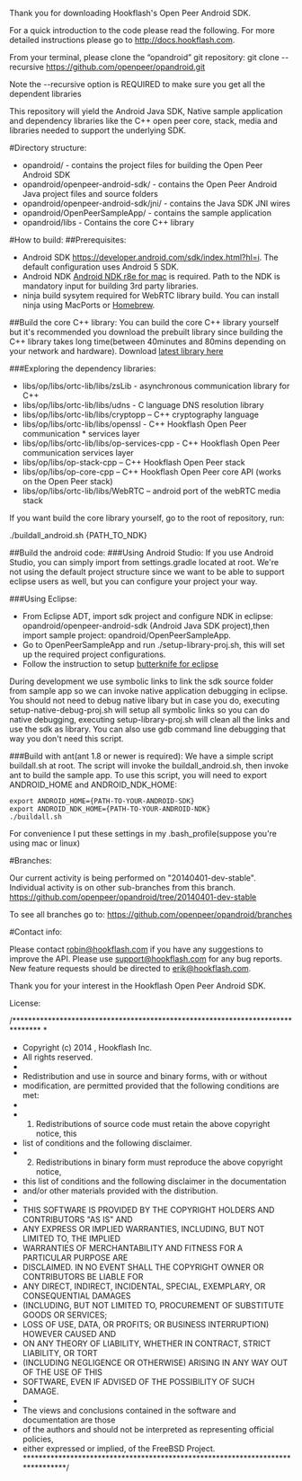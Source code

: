 Thank you for downloading Hookflash's Open Peer Android SDK.

For a quick introduction to the code please read the following. For more detailed instructions please go to http://docs.hookflash.com.

From your terminal, please clone the “opandroid” git repository:
git clone --recursive https://github.com/openpeer/opandroid.git

Note the --recursive option is REQUIRED to make sure you get all the dependent libraries

This repository will yield the Android Java SDK, Native sample application and dependency libraries like the C++ open peer core, stack, media and libraries needed to support the underlying SDK.

#Directory structure:
* opandroid/                            - contains the project files for building the Open Peer Android SDK
* opandroid/openpeer-android-sdk/       - contains the Open Peer Android Java project files and source folders
* opandroid/openpeer-android-sdk/jni/   - contains the Java SDK JNI wires
* opandroid/OpenPeerSampleApp/    	  - contains the sample application 
* opandroid/libs						  - Contains the core C++ library

#How to build:
##Prerequisites: 
* Android SDK https://developer.android.com/sdk/index.html?hl=i. The default configuration uses Android 5 SDK.
* Android NDK  [Android NDK r8e for mac](http://dl.google.com/android/ndk/android-ndk-r10c-darwin-x86_64.bin) is required. Path to the NDK is mandatory input for building 3rd party libraries. 
* ninja build sysytem required for WebRTC library build. You can install ninja using MacPorts or [Homebrew](http://martine.github.io/ninja/).

##Build the core C++ library:
You can build the core C++ library yourself but it's recommended you download the prebuilt library since building the C++ library takes long time(between 40minutes and 80mins depending on your network and hardware). Download [latest library here](https://s3.amazonaws.com/assets.hookflash.me/github.com-openpeer-opandroid/opcore.zip)

###Exploring the dependency libraries:
* libs/op/libs/ortc-lib/libs/zsLib     	    - asynchronous communication library for C++
* libs/op/libs/ortc-lib/libs/udns      	    - C language DNS resolution library
* libs/op/libs/ortc-lib/libs/cryptopp   	    – C++ cryptography language
* libs/op/libs/ortc-lib/libs/openssl	    	- C++ Hookflash Open Peer communication * services layer
* libs/op/libs/ortc-lib/libs/op-services-cpp  - C++ Hookflash Open Peer communication services layer
* libs/op/libs/op-stack-cpp    		    	– C++ Hookflash Open Peer stack
* libs/op/libs/op-core-cpp    		    	– C++ Hookflash Open Peer core API (works on the Open Peer stack)
* libs/op/libs/ortc-lib/libs/WebRTC           – android port of the webRTC media stack

If you want build the core library yourself, go to the root of repository, run:

./buildall_android.sh {PATH_TO_NDK}

##Build the android code:
###Using Android Studio:
If you use Android Studio, you can simply import from settings.gradle located at root. We're not using the default project structure since we want to be able to support eclipse users as well, but you can configure your project your way.

###Using Eclipse:
* From Eclipse ADT, import sdk project and configure NDK in eclipse: opandroid/openpeer-android-sdk (Android Java SDK project),then import sample project: opandroid/OpenPeerSampleApp. 
* Go to OpenPeerSampleApp and run ./setup-library-proj.sh, this will set up the required project configurations.
* Follow the instruction to setup [butterknife for eclipse](http://jakewharton.github.io/butterknife/ide-eclipse.html)

During development we use symbolic links to link the sdk source folder from sample app so we can invoke native application debugging in eclipse. You should not need to debug native libary but in case you do, executing setup-native-debug-proj.sh will setup all symbolic links so you can do native debugging, executing setup-library-proj.sh will clean all the links and use the sdk as library. You can also use gdb command line debugging that way you don't need this script.

###Build with ant(ant 1.8 or newer is required):
We have a simple script buildall.sh at root. The script will invoke the buildall_android.sh, then invoke ant to build the sample app. To use this script, you will need to export ANDROID_HOME and ANDROID_NDK_HOME:

    export ANDROID_HOME={PATH-TO-YOUR-ANDROID-SDK}
    export ANDROID_NDK_HOME={PATH-TO-YOUR-ANDROID-NDK}
    ./buildall.sh
For convenience I put these settings in my .bash_profile(suppose you're using mac or linux)

#Branches:

Our current activity is being performed on "20140401-dev-stable". Individual activity is on other sub-branches from this branch.
https://github.com/openpeer/opandroid/tree/20140401-dev-stable

To see all branches go to:
https://github.com/openpeer/opandroid/branches

#Contact info:

Please contact robin@hookflash.com if you have any suggestions to improve the API. Please use support@hookflash.com for any bug reports. New feature requests should be directed to erik@hookflash.com.

Thank you for your interest in the Hookflash Open Peer Android SDK.

License:

 /*******************************************************************************
 *
 *  Copyright (c) 2014 , Hookflash Inc.
 *  All rights reserved.
 *  
 *  Redistribution and use in source and binary forms, with or without
 *  modification, are permitted provided that the following conditions are met:
 *  
 *  1. Redistributions of source code must retain the above copyright notice, this
 *  list of conditions and the following disclaimer.
 *  2. Redistributions in binary form must reproduce the above copyright notice,
 *  this list of conditions and the following disclaimer in the documentation
 *  and/or other materials provided with the distribution.
 *  
 *  THIS SOFTWARE IS PROVIDED BY THE COPYRIGHT HOLDERS AND CONTRIBUTORS "AS IS" AND
 *  ANY EXPRESS OR IMPLIED WARRANTIES, INCLUDING, BUT NOT LIMITED TO, THE IMPLIED
 *  WARRANTIES OF MERCHANTABILITY AND FITNESS FOR A PARTICULAR PURPOSE ARE
 *  DISCLAIMED. IN NO EVENT SHALL THE COPYRIGHT OWNER OR CONTRIBUTORS BE LIABLE FOR
 *  ANY DIRECT, INDIRECT, INCIDENTAL, SPECIAL, EXEMPLARY, OR CONSEQUENTIAL DAMAGES
 *  (INCLUDING, BUT NOT LIMITED TO, PROCUREMENT OF SUBSTITUTE GOODS OR SERVICES;
 *  LOSS OF USE, DATA, OR PROFITS; OR BUSINESS INTERRUPTION) HOWEVER CAUSED AND
 *  ON ANY THEORY OF LIABILITY, WHETHER IN CONTRACT, STRICT LIABILITY, OR TORT
 *  (INCLUDING NEGLIGENCE OR OTHERWISE) ARISING IN ANY WAY OUT OF THE USE OF THIS
 *  SOFTWARE, EVEN IF ADVISED OF THE POSSIBILITY OF SUCH DAMAGE.
 *  
 *  The views and conclusions contained in the software and documentation are those
 *  of the authors and should not be interpreted as representing official policies,
 *  either expressed or implied, of the FreeBSD Project.
 *******************************************************************************/